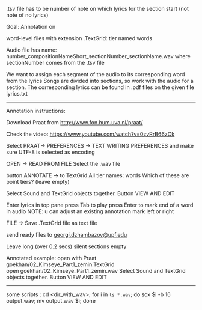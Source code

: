 .tsv file has to be number of note on which lyrics for the section start (not note of no lyrics)


Goal: Annotation on

word-level
files with extension .TextGrid: tier named words

Audio file has name: 
number_compositionNameShort_sectionNumber_sectionName.wav
where sectionNumber comes from the .tsv file

We want to assign each segment of the audio to its corresponding word from the lyrics
Songs are divided into sections, so work with the audio for a section.
The corresponding lyrics can be found in .pdf files on the given file lyrics.txt    

-------------------------
Annotation instructions:


Download Praat from http://www.fon.hum.uva.nl/praat/

Check the video:
https://www.youtube.com/watch?v=0zvRrB66zOk


Select PRAAT-> PREFERENCES -> TEXT WRITING PREFERENCES and make sure UTF-8 is selected as encoding

OPEN -> READ FROM FILE   Select the .wav file 

button ANNOTATE -> to TextGrid
All tier names: words
Which of these are point tiers? (leave empty)

Select Sound and TextGrid objects together. Button VIEW AND EDIT

Enter lyrics in top pane
press Tab to play 
press Enter to mark end of a word in audio 
NOTE: u can adjust an existing annotation mark left or right

FILE -> Save .TextGrid file as text file

send ready files to  georgi.dzhambazov@upf.edu 

Leave long (over 0.2 secs) silent sections empty

Annotated example: 
open with Praat goekhan/02_Kimseye_Part1_zemin.TextGrid  
open goekhan/02_Kimseye_Part1_zemin.wav 
Select Sound and TextGrid objects together. Button VIEW AND EDIT


--------------
some scripts : 
cd <dir_with_wav>;
for i in `ls *.wav`; do sox  $i -b 16 output.wav; mv output.wav $i; done
